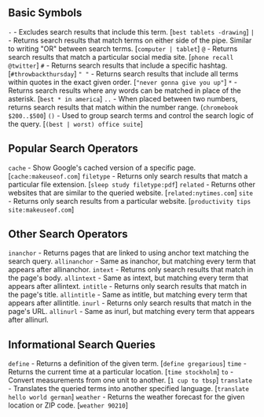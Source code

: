 ## Basic Symbols
`-` -	Excludes search results that include this term.	[`best tablets -drawing`]
`|` -	Returns search results that match terms on either side of the pipe. Similar to writing "OR" between search terms. [`computer | tablet`]
`@` -	Returns search results that match a particular social media site.	[`phone recall @twitter`]
`#` - Returns search results that include a specific hashtag.	[`#throwbackthursday`]
`" "` -	Returns search results that include all terms within quotes in the exact given order.	[`"never gonna give you up"`]
`*` - Returns search results where any words can be matched in place of the asterisk.	[`best * in america`]
`..` - When placed between two numbers, returns search results that match within the number range.	(`chromebook $200..$500`]
`()` - Used to group search terms and control the search logic of the query.	[`(best | worst) office suite`]

## Popular Search Operators
`cache`     - Show Google's cached version of a specific page.	[`cache:makeuseof.com`]
`filetype`  - Returns only search results that match a particular file extension.	[`sleep study filetype:pdf`]
`related`   - Returns other websites that are similar to the queried website.	[`related:nytimes.com`]
`site`      - Returns only search results from a particular website.	[`productivity tips site:makeuseof.com`]

## Other Search Operators
`inanchor`    - Returns pages that are linked to using anchor text matching the search query.
`allinanchor` - Same as inanchor, but matching every term that appears after allinanchor.
`intext`      - Returns only search results that match in the page's body.
`allintext`   - Same as intext, but matching every term that appears after allintext.
`intitle`     - Returns only search results that match in the page's title.
`allintitle`  - Same as intitle, but matching every term that appears after allintitle.
`inurl`       - Returns only search results that match in the page's URL.
`allinurl`    - Same as inurl, but matching every term that appears after allinurl.

## Informational Search Queries
`define`      - Returns a definition of the given term.	[`define gregarious`]
`time`        - Returns the current time at a particular location.	[`time stockholm`]
`to`          - Convert measurements from one unit to another.	[`1 cup to tbsp`]
`translate`   - Translates the queried terms into another specified language.	[`translate hello world german`]
`weather`     - Returns the weather forecast for the given location or ZIP code.	[`weather 90210`]
